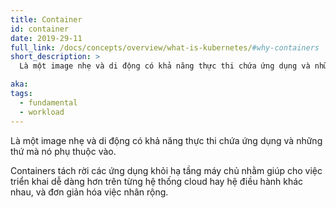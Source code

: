 ```yaml
---
title: Container
id: container
date: 2019-29-11
full_link: /docs/concepts/overview/what-is-kubernetes/#why-containers
short_description: >
  Là một image nhẹ và di động có khả năng thực thi chứa ứng dụng và những thứ mà nó phụ thuộc vào.

aka:
tags:
  - fundamental
  - workload
---
```


Là một image nhẹ và di động có khả năng thực thi chứa ứng dụng và những thứ mà nó phụ thuộc vào.

<!--more-->

Containers tách rời các ứng dụng khỏi hạ tầng máy chủ nhằm giúp cho việc triển khai dễ dàng hơn trên từng hệ thống cloud hay hệ điều hành khác nhau, và đơn giản hóa việc nhân rộng.
